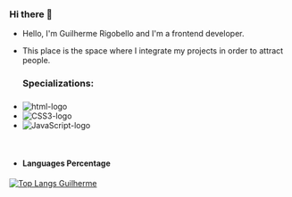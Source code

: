 ### Hi there 👋


- Hello, I'm Guilherme Rigobello and I'm a frontend developer. 
- This place is the space where I integrate my projects in order to attract people.


  
  <h3>Specializations:<h3>

- <img src="https://img.shields.io/badge/HTML5-E34F26?style=for-the-badge&logo=html5&logoColor=white" alt="html-logo">
- <img src="https://img.shields.io/badge/CSS3-1572B6?style=for-the-badge&logo=css3&logoColor=white" alt="CSS3-logo">
- <img src="https://img.shields.io/badge/JavaScript-F7DF1E?style=for-the-badge&logo=javascript&logoColor=black" alt="JavaScript-logo">


<br>

- <h4>Languages Percentage<h4>

[![Top Langs Guilherme](https://github-readme-stats.vercel.app/api/top-langs/?username=Guilherme-Rigobello)](https://github.com/anuraghazra/github-readme-stats)



